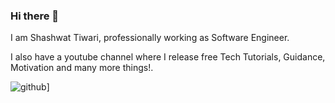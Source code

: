 ### Hi there 👋

I am Shashwat Tiwari, professionally working as Software Engineer. 

I also have a youtube channel where I release free Tech Tutorials, Guidance, Motivation and many more things!.

![github](https://img.shields.io/badge/GitHub-000000?style=for-the-badge&logo=GitHub&logoColor=white)]

<!--
**Tiwarishashwat/Tiwarishashwat** is a ✨ _special_ ✨ repository because its `README.md` (this file) appears on your GitHub profile.

Here are some ideas to get you started:

- 🔭 I’m currently working on ...
- 🌱 I’m currently learning ...
- 👯 I’m looking to collaborate on ...
- 🤔 I’m looking for help with ...
- 💬 Ask me about ...
- 📫 How to reach me: ...
- 😄 Pronouns: ...
- ⚡ Fun fact: ...
-->
